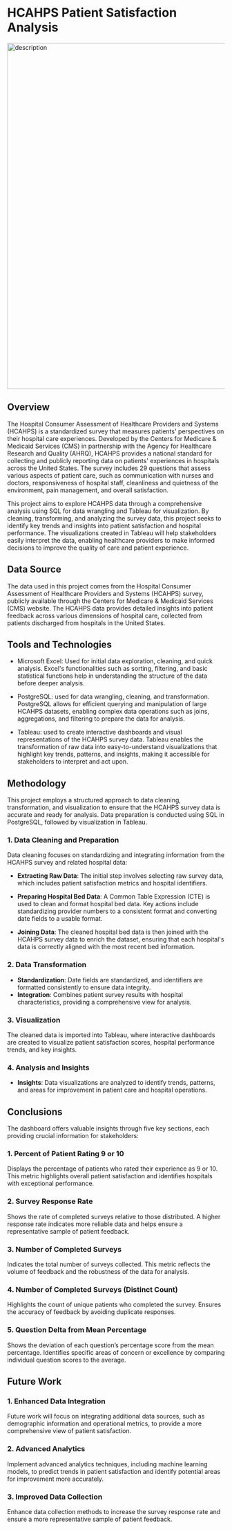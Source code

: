 # HCAHPS Patient Satisfaction Analysis

<img src="https://github.com/user-attachments/assets/cde2fd27-4f01-4532-bd92-24e74927565d" alt="description" width="800"/>

## Overview
The Hospital Consumer Assessment of Healthcare Providers and Systems (HCAHPS) is a standardized survey that measures patients' perspectives on their hospital care experiences. Developed by the Centers for Medicare & Medicaid Services (CMS) in partnership with the Agency for Healthcare Research and Quality (AHRQ), HCAHPS provides a national standard for collecting and publicly reporting data on patients' experiences in hospitals across the United States. The survey includes 29 questions that assess various aspects of patient care, such as communication with nurses and doctors, responsiveness of hospital staff, cleanliness and quietness of the environment, pain management, and overall satisfaction.

This project aims to explore HCAHPS data through a comprehensive analysis using SQL for data wrangling and Tableau for visualization. By cleaning, transforming, and analyzing the survey data, this project seeks to identify key trends and insights into patient satisfaction and hospital performance. The visualizations created in Tableau will help stakeholders easily interpret the data, enabling healthcare providers to make informed decisions to improve the quality of care and patient experience.

## Data Source
The data used in this project comes from the Hospital Consumer Assessment of Healthcare Providers and Systems (HCAHPS) survey, publicly available through the Centers for Medicare & Medicaid Services (CMS) website. The HCAHPS data provides detailed insights into patient feedback across various dimensions of hospital care, collected from patients discharged from hospitals in the United States.

## Tools and Technologies
 - Microsoft Excel: Used for initial data exploration, cleaning, and quick analysis. Excel's functionalities such as sorting, filtering, and basic statistical functions help in understanding the structure of the data before deeper analysis.

- PostgreSQL: used for data wrangling, cleaning, and transformation. PostgreSQL allows for efficient querying and manipulation of large HCAHPS datasets, enabling complex data operations such as joins, aggregations, and filtering to prepare the data for analysis.

- Tableau: used to create interactive dashboards and visual representations of the HCAHPS survey data. Tableau enables the transformation of raw data into easy-to-understand visualizations that highlight key trends, patterns, and insights, making it accessible for stakeholders to interpret and act upon.

## Methodology

This project employs a structured approach to data cleaning, transformation, and visualization to ensure that the HCAHPS survey data is accurate and ready for analysis. Data preparation is conducted using SQL in PostgreSQL, followed by visualization in Tableau.

### 1. Data Cleaning and Preparation
Data cleaning focuses on standardizing and integrating information from the HCAHPS survey and related hospital data:

- **Extracting Raw Data**: The initial step involves selecting raw survey data, which includes patient satisfaction metrics and hospital identifiers.

- **Preparing Hospital Bed Data**: A Common Table Expression (CTE) is used to clean and format hospital bed data. Key actions include standardizing provider numbers to a consistent format and converting date fields to a usable format.

- **Joining Data**: The cleaned hospital bed data is then joined with the HCAHPS survey data to enrich the dataset, ensuring that each hospital's data is correctly aligned with the most recent bed information.

### 2. Data Transformation
- **Standardization**: Date fields are standardized, and identifiers are formatted consistently to ensure data integrity.
- **Integration**: Combines patient survey results with hospital characteristics, providing a comprehensive view for analysis.

### 3. Visualization
The cleaned data is imported into Tableau, where interactive dashboards are created to visualize patient satisfaction scores, hospital performance trends, and key insights.

### 4. Analysis and Insights
- **Insights**: Data visualizations are analyzed to identify trends, patterns, and areas for improvement in patient care and hospital operations.


## Conclusions

The dashboard offers valuable insights through five key sections, each providing crucial information for stakeholders:

### 1. Percent of Patient Rating 9 or 10
Displays the percentage of patients who rated their experience as 9 or 10. This metric highlights overall patient satisfaction and identifies hospitals with exceptional performance.

### 2. Survey Response Rate
Shows the rate of completed surveys relative to those distributed. A higher response rate indicates more reliable data and helps ensure a representative sample of patient feedback.

### 3. Number of Completed Surveys
Indicates the total number of surveys collected. This metric reflects the volume of feedback and the robustness of the data for analysis.

### 4. Number of Completed Surveys (Distinct Count)
Highlights the count of unique patients who completed the survey. Ensures the accuracy of feedback by avoiding duplicate responses.

### 5. Question Delta from Mean Percentage
Shows the deviation of each question’s percentage score from the mean percentage. Identifies specific areas of concern or excellence by comparing individual question scores to the average.


## Future Work

### 1. Enhanced Data Integration
Future work will focus on integrating additional data sources, such as demographic information and operational metrics, to provide a more comprehensive view of patient satisfaction.

### 2. Advanced Analytics
Implement advanced analytics techniques, including machine learning models, to predict trends in patient satisfaction and identify potential areas for improvement more accurately.

### 3. Improved Data Collection
Enhance data collection methods to increase the survey response rate and ensure a more representative sample of patient feedback.
